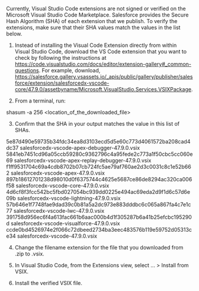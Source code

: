 Currently, Visual Studio Code extensions are not signed or verified on the
Microsoft Visual Studio Code Marketplace. Salesforce provides the Secure Hash
Algorithm (SHA) of each extension that we publish. To verify the extensions,
make sure that their SHA values match the values in the list below.

1. Instead of installing the Visual Code Extension directly from within Visual
   Studio Code, download the VS Code extension that you want to check by
   following the instructions at
   https://code.visualstudio.com/docs/editor/extension-gallery#_common-questions.
   For example, download,
   https://salesforce.gallery.vsassets.io/_apis/public/gallery/publisher/salesforce/extension/salesforcedx-vscode-core/47.9.0/assetbyname/Microsoft.VisualStudio.Services.VSIXPackage.

2. From a terminal, run:

shasum -a 256 <location_of_the_downloaded_file>

3. Confirm that the SHA in your output matches the value in this list of SHAs.

5e87d490e59735b34fdc34ea8d3103ecd5d5e60c773d4061572ba208cad4dc37  salesforcedx-vscode-apex-debugger-47.9.0.vsix
5841eb7451cd96a05ccb59280c9362796c4a95fede2c773a1f50cbc5cc060e69  salesforcedx-vscode-apex-replay-debugger-47.9.0.vsix
f1ff9531704c69a4cdb8702b07cb724fc5ae79af760ae2d3c0031c8c1e52b662  salesforcedx-vscode-apex-47.9.0.vsix
897b18612701238d98010d0f6375744c4625e5687ce86de8294ac320ca006f58  salesforcedx-vscode-core-47.9.0.vsix
4d6cf8f3fcc542bc5fbd027054bc939dd0225e494ac69eda2d9f1d6c57d6e09b  salesforcedx-vscode-lightning-47.9.0.vsix
57b646e1f7748fae9dad39c0b81a5a2dc973e883dddbc6c065a867fa4c7e1c77  salesforcedx-vscode-lwc-47.9.0.vsix
391758d956ec6f4a613fac661b6aac000b4d1f305287b6a41b25efcbc195290d  salesforcedx-vscode-visualforce-47.9.0.vsix
ccde0bd4526974e2f066c72dbeed2734ba3eec483576b119e59752d05313ce34  salesforcedx-vscode-47.9.0.vsix


4. Change the filename extension for the file that you downloaded from .zip to
.vsix.

5. In Visual Studio Code, from the Extensions view, select ... > Install from
VSIX.

6. Install the verified VSIX file.
